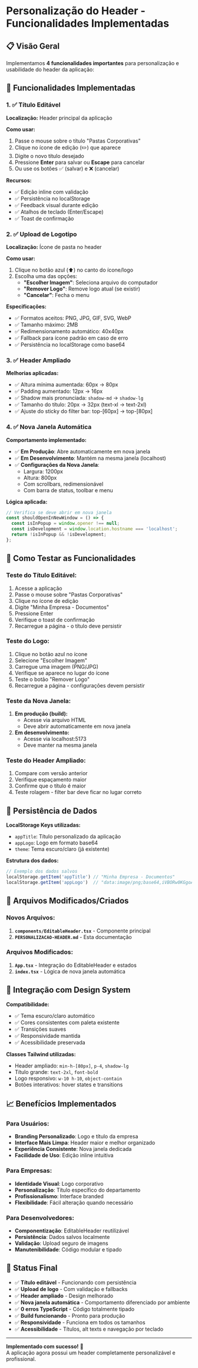 # Personalização do Header - Funcionalidades Implementadas

## 📋 Visão Geral

Implementamos **4 funcionalidades importantes** para personalização e usabilidade do header da aplicação:

## 🔧 Funcionalidades Implementadas

### 1. ✅ **Título Editável**
**Localização:** Header principal da aplicação

**Como usar:**
1. Passe o mouse sobre o título "Pastas Corporativas"
2. Clique no ícone de edição (✏️) que aparece
3. Digite o novo título desejado
4. Pressione **Enter** para salvar ou **Escape** para cancelar
5. Ou use os botões ✅ (salvar) e ❌ (cancelar)

**Recursos:**
- ✅ Edição inline com validação
- ✅ Persistência no localStorage
- ✅ Feedback visual durante edição
- ✅ Atalhos de teclado (Enter/Escape)
- ✅ Toast de confirmação

### 2. ✅ **Upload de Logotipo**
**Localização:** Ícone de pasta no header

**Como usar:**
1. Clique no botão azul (⬆️) no canto do ícone/logo
2. Escolha uma das opções:
   - **"Escolher Imagem"**: Seleciona arquivo do computador
   - **"Remover Logo"**: Remove logo atual (se existir)
   - **"Cancelar"**: Fecha o menu

**Especificações:**
- ✅ Formatos aceitos: PNG, JPG, GIF, SVG, WebP
- ✅ Tamanho máximo: 2MB
- ✅ Redimensionamento automático: 40x40px
- ✅ Fallback para ícone padrão em caso de erro
- ✅ Persistência no localStorage como base64

### 3. ✅ **Header Ampliado**
**Melhorias aplicadas:**
- ✅ Altura mínima aumentada: 60px → 80px
- ✅ Padding aumentado: 12px → 16px
- ✅ Shadow mais pronunciada: `shadow-md` → `shadow-lg`
- ✅ Tamanho do título: 20px → 32px (text-xl → text-2xl)
- ✅ Ajuste do sticky do filter bar: top-[60px] → top-[80px]

### 4. ✅ **Nova Janela Automática**
**Comportamento implementado:**
- ✅ **Em Produção**: Abre automaticamente em nova janela
- ✅ **Em Desenvolvimento**: Mantém na mesma janela (localhost)
- ✅ **Configurações da Nova Janela**:
  - Largura: 1200px
  - Altura: 800px
  - Com scrollbars, redimensionável
  - Com barra de status, toolbar e menu

**Lógica aplicada:**
```typescript
// Verifica se deve abrir em nova janela
const shouldOpenInNewWindow = () => {
  const isInPopup = window.opener !== null;
  const isDevelopment = window.location.hostname === 'localhost';
  return !isInPopup && !isDevelopment;
};
```

## 🎯 Como Testar as Funcionalidades

### Teste do Título Editável:
1. Acesse a aplicação
2. Passe o mouse sobre "Pastas Corporativas"
3. Clique no ícone de edição
4. Digite "Minha Empresa - Documentos"
5. Pressione Enter
6. Verifique o toast de confirmação
7. Recarregue a página - o título deve persistir

### Teste do Logo:
1. Clique no botão azul no ícone
2. Selecione "Escolher Imagem"
3. Carregue uma imagem (PNG/JPG)
4. Verifique se aparece no lugar do ícone
5. Teste o botão "Remover Logo"
6. Recarregue a página - configurações devem persistir

### Teste da Nova Janela:
1. **Em produção (build):**
   - Acesse via arquivo HTML
   - Deve abrir automaticamente em nova janela
2. **Em desenvolvimento:**
   - Acesse via localhost:5173
   - Deve manter na mesma janela

### Teste do Header Ampliado:
1. Compare com versão anterior
2. Verifique espaçamento maior
3. Confirme que o título é maior
4. Teste rolagem - filter bar deve ficar no lugar correto

## 💾 Persistência de Dados

**LocalStorage Keys utilizadas:**
- `appTitle`: Título personalizado da aplicação
- `appLogo`: Logo em formato base64
- `theme`: Tema escuro/claro (já existente)

**Estrutura dos dados:**
```javascript
// Exemplo dos dados salvos
localStorage.getItem('appTitle') // "Minha Empresa - Documentos"
localStorage.getItem('appLogo')  // "data:image/png;base64,iVBORw0KGgoA..."
```

## 🔧 Arquivos Modificados/Criados

### Novos Arquivos:
1. **`components/EditableHeader.tsx`** - Componente principal
2. **`PERSONALIZACAO-HEADER.md`** - Esta documentação

### Arquivos Modificados:
1. **`App.tsx`** - Integração do EditableHeader e estados
2. **`index.tsx`** - Lógica de nova janela automática

## 🎨 Integração com Design System

**Compatibilidade:**
- ✅ Tema escuro/claro automático
- ✅ Cores consistentes com paleta existente
- ✅ Transições suaves
- ✅ Responsividade mantida
- ✅ Acessibilidade preservada

**Classes Tailwind utilizadas:**
- Header ampliado: `min-h-[80px]`, `p-4`, `shadow-lg`
- Título grande: `text-2xl`, `font-bold`
- Logo responsivo: `w-10 h-10`, `object-contain`
- Botões interativos: hover states e transitions

## 📈 Benefícios Implementados

### Para Usuários:
- **Branding Personalizado**: Logo e título da empresa
- **Interface Mais Limpa**: Header maior e melhor organizado
- **Experiência Consistente**: Nova janela dedicada
- **Facilidade de Uso**: Edição inline intuitiva

### Para Empresas:
- **Identidade Visual**: Logo corporativo
- **Personalização**: Título específico do departamento
- **Profissionalismo**: Interface branded
- **Flexibilidade**: Fácil alteração quando necessário

### Para Desenvolvedores:
- **Componentização**: EditableHeader reutilizável
- **Persistência**: Dados salvos localmente
- **Validação**: Upload seguro de imagens
- **Manutenibilidade**: Código modular e tipado

## 🚀 Status Final

- ✅ **Título editável** - Funcionando com persistência
- ✅ **Upload de logo** - Com validação e fallbacks
- ✅ **Header ampliado** - Design melhorado
- ✅ **Nova janela automática** - Comportamento diferenciado por ambiente
- ✅ **0 erros TypeScript** - Código totalmente tipado
- ✅ **Build funcionando** - Pronto para produção
- ✅ **Responsividade** - Funciona em todos os tamanhos
- ✅ **Acessibilidade** - Títulos, alt texts e navegação por teclado

---

**Implementado com sucesso!** 🎉  
A aplicação agora possui um header completamente personalizável e profissional. 